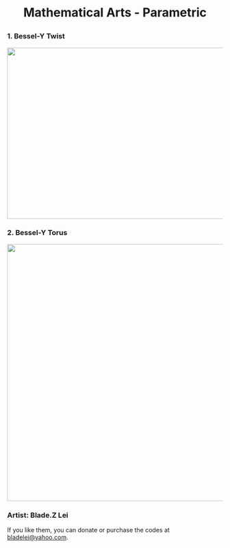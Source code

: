 # <p align="center"> Mathematical Arts - Parametric</p>

### 1. Bessel-Y Twist
<p align="center"><img src= "https://user-images.githubusercontent.com/66701331/182699530-7718ea4f-d8e8-4108-b835-58d9b10fc3cf.png" width="600" height="400" ></p>

### 2. Bessel-Y Torus
<p align="center"><img src= "https://user-images.githubusercontent.com/66701331/182708251-4ca3580f-e794-45a2-b50f-b8e219f2dfe6.png" width="600" height="600" ></p>


### Artist: Blade.Z Lei
If you like them, you can donate or purchase the codes at bladelei@yahoo.com.
